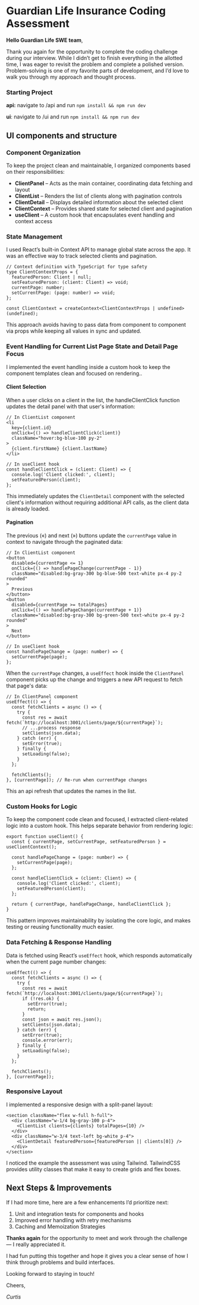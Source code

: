 # Guardian Life Insurance Coding Assessment

**Hello Guardian Life SWE team**,

Thank you again for the opportunity to complete the coding challenge during our interview. While I didn’t get to finish everything in the allotted time, I was eager to revisit the problem and complete a polished version. Problem-solving is one of my favorite parts of development, and I’d love to walk you through my approach and 
thought process.

### Starting Project
**api:** navigate to /api and run `npm install && npm run dev`

**ui**: navigate to /ui and run `npm install && npm run dev`


## UI components and structure

### Component Organization

To keep the project clean and maintainable, I organized components based on their responsibilities:

- **ClientPanel** – Acts as the main container, coordinating data fetching and layout
- **ClientList** – Renders the list of clients along with pagination controls
- **ClientDetail** – Displays detailed information about the selected client
- **ClientContext** – Provides shared state for selected client and pagination
- **useClient** – A custom hook that encapsulates event handling and context access

### State Management

I used React’s built-in Context API to manage global state across the app. It was an effective way to track selected clients and pagination.

```tsx
// Context definition with TypeScript for type safety
type ClientContextProps = {
  featuredPerson: Client | null;
  setFeaturedPerson: (client: Client) => void;
  currentPage: number;
  setCurrentPage: (page: number) => void;
};

const ClientContext = createContext<ClientContextProps | undefined>(undefined);
```

This approach avoids having to pass data from component to component via props while keeping all values in sync and updated.

### Event Handling for Current List Page State and Detail Page Focus

I implemented the event handling inside a custom hook to keep the component templates clean and focused on rendering..

#### Client Selection

When a user clicks on a client in the list, the handleClientClick function updates the detail panel with that user's information:

```tsx
// In ClientList component
<li 
  key={client.id} 
  onClick={() => handleClientClick(client)} 
  className="hover:bg-blue-100 py-2"
>
  {client.firstName} {client.lastName}
</li>

// In useClient hook
const handleClientClick = (client: Client) => {
  console.log('Client clicked:', client);
  setFeaturedPerson(client);
};
```

This immediately updates the `ClientDetail` component with the selected client's information without requiring additional API calls, as the client data is already loaded.

#### Pagination

The previous («) and next (») buttons update the `currentPage` value in context to navigate through the paginated data:

```tsx
// In ClientList component
<button 
  disabled={currentPage <= 1} 
  onClick={() => handlePageChange(currentPage - 1)} 
  className="disabled:bg-gray-300 bg-blue-500 text-white px-4 py-2 rounded"
>
  Previous
</button>
<button 
  disabled={currentPage >= totalPages} 
  onClick={() => handlePageChange(currentPage + 1)} 
  className="disabled:bg-gray-300 bg-green-500 text-white px-4 py-2 rounded"
>
  Next
</button>

// In useClient hook
const handlePageChange = (page: number) => {
  setCurrentPage(page);
};
```

When the `currentPage` changes, a `useEffect` hook inside the `ClientPanel` component picks up the change and triggers a new API request to fetch that page's data:

```tsx
// In ClientPanel component
useEffect(() => {
  const fetchClients = async () => {
    try {
      const res = await fetch(`http://localhost:3001/clients/page/${currentPage}`);
      // ...process response
      setClients(json.data);
    } catch (err) {
      setError(true);
    } finally {
      setLoading(false);
    }
  };

  fetchClients();
}, [currentPage]); // Re-run when currentPage changes
```

This an api refresh that updates the names in the list.

### Custom Hooks for Logic

To keep the component code clean and focused, I extracted client-related logic into a custom hook. This helps separate behavior from rendering logic:

```tsx
export function useClient() {
  const { currentPage, setCurrentPage, setFeaturedPerson } = useClientContext();

  const handlePageChange = (page: number) => {
    setCurrentPage(page);
  };

  const handleClientClick = (client: Client) => {
    console.log('Client clicked:', client);
    setFeaturedPerson(client);
  };

  return { currentPage, handlePageChange, handleClientClick };
}
```

This pattern improves maintainability by isolating the core logic, and makes testing or reusing functionality much easier.

### Data Fetching & Response Handling

Data is fetched using React’s `useEffect` hook, which responds automatically when the current page number changes:

```tsx
useEffect(() => {
  const fetchClients = async () => {
    try {
      const res = await fetch(`http://localhost:3001/clients/page/${currentPage}`);
      if (!res.ok) {
        setError(true);
        return;
      }
      const json = await res.json();
      setClients(json.data);
    } catch (err) {
      setError(true);
      console.error(err);
    } finally {
      setLoading(false);
    }
  };

  fetchClients();
}, [currentPage]);
```


### Responsive Layout

I implemented a responsive design with a split-panel layout:

```tsx
<section className="flex w-full h-full">
  <div className="w-1/4 bg-gray-100 p-4">
    <ClientList clients={clients} totalPages={10} />
  </div>
  <div className="w-3/4 text-left bg-white p-4">
    <ClientDetail featuredPerson={featuredPerson || clients[0]} />
  </div>
</section>
```

I noticed the example the assessment was using Tailwind. TailwindCSS provides utility classes that make it easy to create grids and flex boxes.

## Next Steps & Improvements

If I had more time, here are a few enhancements I’d prioritize next:

1. Unit and integration tests for components and hooks
2. Improved error handling with retry mechanisms
3. Caching and Memoization Strategies



**Thanks again** for the opportunity to meet and work through the challenge — I really appreciated it.

I had fun putting this together and hope it gives you a clear sense of how I think through problems and build interfaces.

Looking forward to staying in touch!

Cheers,

_Curtis_
